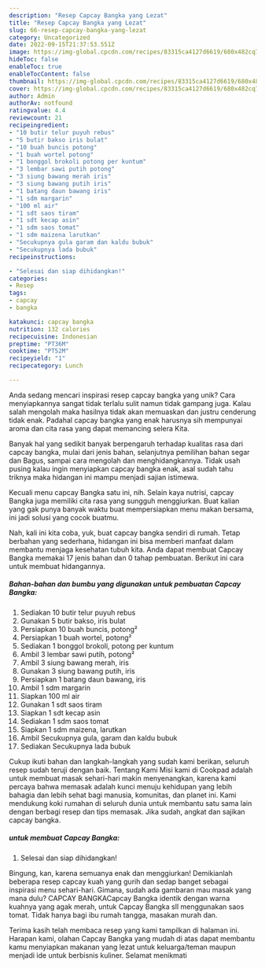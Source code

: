 ```yaml
---
description: "Resep Capcay Bangka yang Lezat"
title: "Resep Capcay Bangka yang Lezat"
slug: 66-resep-capcay-bangka-yang-lezat
category: Uncategorized
date: 2022-09-15T21:37:53.551Z
image: https://img-global.cpcdn.com/recipes/83315ca4127d6619/680x482cq70/capcay-bangka-foto-resep-utama.jpg
hideToc: false
enableToc: true
enableTocContent: false
thumbnail: https://img-global.cpcdn.com/recipes/83315ca4127d6619/680x482cq70/capcay-bangka-foto-resep-utama.jpg
cover: https://img-global.cpcdn.com/recipes/83315ca4127d6619/680x482cq70/capcay-bangka-foto-resep-utama.jpg
author: Admin
authorAv: notfound
ratingvalue: 4.4
reviewcount: 21
recipeingredient:
- "10 butir telur puyuh rebus"
- "5 butir bakso iris bulat"
- "10 buah buncis potong"
- "1 buah wortel potong"
- "1 bonggol brokoli potong per kuntum"
- "3 lembar sawi putih potong"
- "3 siung bawang merah iris"
- "3 siung bawang putih iris"
- "1 batang daun bawang iris"
- "1 sdm margarin"
- "100 ml air"
- "1 sdt saos tiram"
- "1 sdt kecap asin"
- "1 sdm saos tomat"
- "1 sdm maizena larutkan"
- "Secukupnya gula garam dan kaldu bubuk"
- "Secukupnya lada bubuk"
recipeinstructions:

- "Selesai dan siap dihidangkan!"
categories:
- Resep
tags:
- capcay
- bangka

katakunci: capcay bangka 
nutrition: 132 calories
recipecuisine: Indonesian
preptime: "PT36M"
cooktime: "PT52M"
recipeyield: "1"
recipecategory: Lunch

---
```





Anda sedang mencari inspirasi resep capcay bangka yang unik? Cara menyiapkannya sangat tidak terlalu sulit namun tidak gampang juga. Kalau salah mengolah maka hasilnya tidak akan memuaskan dan justru cenderung tidak enak. Padahal capcay bangka yang enak harusnya sih mempunyai aroma dan cita rasa yang dapat memancing selera Kita.





Banyak hal yang sedikit banyak berpengaruh terhadap kualitas rasa dari capcay bangka, mulai dari jenis bahan, selanjutnya pemilihan bahan segar dan Bagus, sampai cara mengolah dan menghidangkannya. Tidak usah pusing kalau ingin menyiapkan capcay bangka enak,      asal sudah tahu triknya maka hidangan ini mampu menjadi sajian istimewa.














Kecuali menu capcay Bangka satu ini, nih. Selain kaya nutrisi, capcay Bangka juga memiliki cita rasa yang sungguh menggiurkan. Buat kalian yang gak punya banyak waktu buat mempersiapkan menu makan bersama, ini jadi solusi yang cocok buatmu.






Nah, kali ini kita coba, yuk, buat capcay bangka sendiri di rumah. Tetap berbahan yang sederhana, hidangan ini bisa memberi manfaat dalam membantu menjaga kesehatan tubuh kita. Anda dapat membuat Capcay Bangka memakai 17 jenis bahan dan 0 tahap pembuatan. Berikut ini cara untuk membuat hidangannya.

<!--inarticleads1-->

##### Bahan-bahan dan bumbu yang digunakan untuk pembuatan Capcay Bangka:

1. Sediakan 10 butir telur puyuh rebus
1. Gunakan 5 butir bakso, iris bulat
1. Persiapkan 10 buah buncis, potong²
1. Persiapkan 1 buah wortel, potong²
1. Sediakan 1 bonggol brokoli, potong per kuntum
1. Ambil 3 lembar sawi putih, potong²
1. Ambil 3 siung bawang merah, iris
1. Gunakan 3 siung bawang putih, iris
1. Persiapkan 1 batang daun bawang, iris
1. Ambil 1 sdm margarin
1. Siapkan 100 ml air
1. Gunakan 1 sdt saos tiram
1. Siapkan 1 sdt kecap asin
1. Sediakan 1 sdm saos tomat
1. Siapkan 1 sdm maizena, larutkan
1. Ambil Secukupnya gula, garam dan kaldu bubuk
1. Sediakan Secukupnya lada bubuk


Cukup ikuti bahan dan langkah-langkah yang sudah kami berikan, seluruh resep sudah teruji dengan baik. Tentang Kami Misi kami di Cookpad adalah untuk membuat masak sehari-hari makin menyenangkan, karena kami percaya bahwa memasak adalah kunci menuju kehidupan yang lebih bahagia dan lebih sehat bagi manusia, komunitas, dan planet ini. Kami mendukung koki rumahan di seluruh dunia untuk membantu satu sama lain dengan berbagi resep dan tips memasak. Jika sudah, angkat dan sajikan capcay bangka. 

<!--inarticleads2-->

#####  untuk membuat Capcay Bangka:


1. Selesai dan siap dihidangkan!

Bingung, kan, karena semuanya enak dan menggiurkan! Demikianlah beberapa resep capcay kuah yang gurih dan sedap banget sebagai inspirasi menu sehari-hari. Gimana, sudah ada gambaran mau masak yang mana dulu? CAPCAY BANGKACapcay Bangka identik dengan warna kuahnya yang agak merah, untuk Capcay Bangka sll menggunakan saos tomat. Tidak hanya bagi ibu rumah tangga, masakan murah dan. 

Terima kasih telah membaca resep yang kami tampilkan di halaman ini. Harapan kami, olahan Capcay Bangka yang mudah di atas dapat membantu kamu menyiapkan makanan yang lezat untuk keluarga/teman maupun menjadi ide untuk berbisnis kuliner. Selamat menikmati
